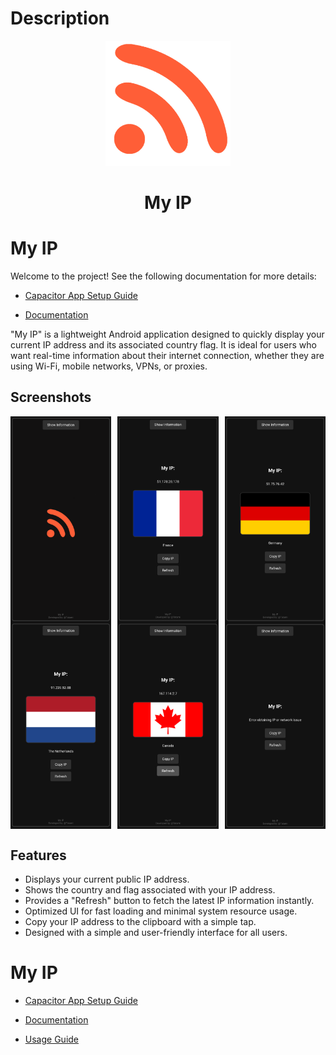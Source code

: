 # Description

<div align="center">
  <img src="./assets/icon.png" style="width: 200px; height: 200px;">
  <h1>My IP</h1>
</div>

# My IP

Welcome to the project! See the following documentation for more details:

- [Capacitor App Setup Guide](INSTALATION.md)

- [ Documentation](DOCUMENTATION.md)

"My IP" is a lightweight Android application designed to quickly display your current IP address and its associated country flag. It is ideal for users who want real-time information about their internet connection, whether they are using Wi-Fi, mobile networks, VPNs, or proxies.

## Screenshots

<div style="display: flex; justify-content: space-between; width: 100%;">
  <img src="./assets/00.png" alt="Image 2" style="width: 32%;"/>
  <img src="./assets/01.png" alt="Image 6" style="width: 32%;"/>
  <img src="./assets/02.png" alt="Image 2" style="width: 32%;"/>
</div>

<div style="display: flex; justify-content: space-between; width: 100%;">
  <img src="./assets/03.png" alt="Image 3" style="width: 32%;"/>
  <img src="./assets/04.png" alt="Image 4" style="width: 32%;"/>
  <img src="./assets/05.png" alt="Image 2" style="width: 32%;"/>
</div>


## Features

- Displays your current public IP address.
- Shows the country and flag associated with your IP address.
- Provides a "Refresh" button to fetch the latest IP information instantly.
- Optimized UI for fast loading and minimal system resource usage.
- Copy your IP address to the clipboard with a simple tap.
- Designed with a simple and user-friendly interface for all users.

# My IP

- [Capacitor App Setup Guide](INSTALATION.md)

- [ Documentation](DOCUMENTATION.md)

- [ Usage Guide](README.md)

